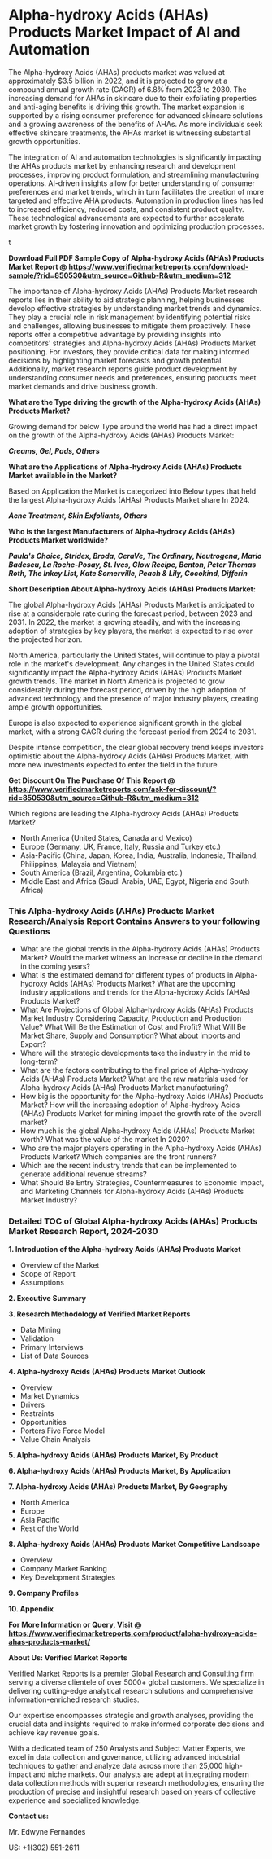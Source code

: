 <meta name="title" content="Global Alpha-hydroxy Acids (AHAs) Products Market Impact of AI and Automation"><meta name="description" content="The Alpha-hydroxy Acids (AHAs) products market was valued at approximately $3.5 billion in 2022, and it is projected to grow at a compound annual growth rate (CAGR) of"><meta name="title" content="Alpha-hydroxy Acids (AHAs) Products Market Size, Share, Scope, Trends, Growth, Opportunities, Analysis, Forecast"><h1>Alpha-hydroxy Acids (AHAs) Products Market Impact of AI and Automation</h1><p>The Alpha-hydroxy Acids (AHAs) products market was valued at approximately $3.5 billion in 2022, and it is projected to grow at a compound annual growth rate (CAGR) of 6.8% from 2023 to 2030. The increasing demand for AHAs in skincare due to their exfoliating properties and anti-aging benefits is driving this growth. The market expansion is supported by a rising consumer preference for advanced skincare solutions and a growing awareness of the benefits of AHAs. As more individuals seek effective skincare treatments, the AHAs market is witnessing substantial growth opportunities.</p><p>The integration of AI and automation technologies is significantly impacting the AHAs products market by enhancing research and development processes, improving product formulation, and streamlining manufacturing operations. AI-driven insights allow for better understanding of consumer preferences and market trends, which in turn facilitates the creation of more targeted and effective AHA products. Automation in production lines has led to increased efficiency, reduced costs, and consistent product quality. These technological advancements are expected to further accelerate market growth by fostering innovation and optimizing production processes.</p>t</p><p id="" class=""><strong>Download Full PDF Sample Copy of Alpha-hydroxy Acids (AHAs) Products Market Report @ <a href="https://www.verifiedmarketreports.com/download-sample/?rid=850530&utm_source=Github-R&utm_medium=312" target="_blank">https://www.verifiedmarketreports.com/download-sample/?rid=850530&utm_source=Github-R&utm_medium=312</a></strong></p><p>The importance of&nbsp;Alpha-hydroxy Acids (AHAs) Products Market research reports lies in their ability to aid strategic planning, helping businesses develop effective strategies by understanding market trends and dynamics. They play a crucial role in risk management by identifying potential risks and challenges, allowing businesses to mitigate them proactively. These reports offer a competitive advantage by providing insights into competitors' strategies and Alpha-hydroxy Acids (AHAs) Products Market positioning. For investors, they provide critical data for making informed decisions by highlighting market forecasts and growth potential. Additionally, market research reports guide product development by understanding consumer needs and preferences, ensuring products meet market demands and drive business growth.</p><p><strong>What are the&nbsp;Type driving the growth of the Alpha-hydroxy Acids (AHAs) Products Market?</strong></p><p id="" class="">Growing demand for below Type around the world has had a direct impact on the growth of the Alpha-hydroxy Acids (AHAs) Products Market:</p><em><strong>Creams, Gel, Pads, Others</strong></em></p><strong>What are the&nbsp;Applications&nbsp;of Alpha-hydroxy Acids (AHAs) Products Market available in the Market?</strong></p><p id="" class="">Based on Application the Market is categorized into Below types that held the largest Alpha-hydroxy Acids (AHAs) Products Market share In 2024.</p><em><strong>Acne Treatment, Skin Exfoliants, Others</strong></em></p><strong>Who is the largest Manufacturers of Alpha-hydroxy Acids (AHAs) Products Market worldwide?</strong></p><p><em><strong>Paula's Choice, Stridex, Broda, CeraVe, The Ordinary, Neutrogena, Mario Badescu, La Roche-Posay, St. Ives, Glow Recipe, Benton, Peter Thomas Roth, The Inkey List, Kate Somerville, Peach & Lily, Cocokind, Differin</strong></em></p><p id="" class=""><strong>Short Description About Alpha-hydroxy Acids (AHAs) Products Market:</strong></p><p>The global Alpha-hydroxy Acids (AHAs) Products Market is anticipated to rise at a considerable rate during the forecast period, between 2023 and 2031. In 2022, the market is growing steadily, and with the increasing adoption of strategies by key players, the market is expected to rise over the projected horizon.</p><p>North America, particularly the United States, will continue to play a pivotal role in the market's development. Any changes in the United States could significantly impact the Alpha-hydroxy Acids (AHAs) Products Market growth trends. The market in North America is projected to grow considerably during the forecast period, driven by the high adoption of advanced technology and the presence of major industry players, creating ample growth opportunities.</p><p>Europe is also expected to experience significant growth in the global market, with a strong CAGR during the forecast period from 2024 to 2031.</p><p>Despite intense competition, the clear global recovery trend keeps investors optimistic about the Alpha-hydroxy Acids (AHAs) Products Market, with more new investments expected to enter the field in the future.</p><p id="" class=""><strong>Get Discount On The Purchase Of This Report @ <a href="https://www.verifiedmarketreports.com/ask-for-discount/?rid=850530&utm_source=Github-R&utm_medium=312" target="_blank">https://www.verifiedmarketreports.com/ask-for-discount/?rid=850530&utm_source=Github-R&utm_medium=312</a></strong></p>Which regions are leading the Alpha-hydroxy Acids (AHAs) Products Market?</p><ul><li>North America (United States, Canada and Mexico)</li><li>Europe (Germany, UK, France, Italy, Russia and Turkey etc.)</li><li>Asia-Pacific (China, Japan, Korea, India, Australia, Indonesia, Thailand, Philippines, Malaysia and Vietnam)</li><li>South America (Brazil, Argentina, Columbia etc.)</li><li>Middle East and Africa (Saudi Arabia, UAE, Egypt, Nigeria and South Africa)</li></ul><h3 id="" class="">This Alpha-hydroxy Acids (AHAs) Products Market Research/Analysis Report Contains Answers to your following Questions</h3><ul><li>What are the global trends in the Alpha-hydroxy Acids (AHAs) Products Market? Would the market witness an increase or decline in the demand in the coming years?</li><li>What is the estimated demand for different types of products in Alpha-hydroxy Acids (AHAs) Products Market? What are the upcoming industry applications and trends for the Alpha-hydroxy Acids (AHAs) Products Market?</li><li>What Are Projections of Global Alpha-hydroxy Acids (AHAs) Products Market Industry Considering Capacity, Production and Production Value? What Will Be the Estimation of Cost and Profit? What Will Be Market Share, Supply and Consumption? What about imports and Export?</li><li>Where will the strategic developments take the industry in the mid to long-term?</li><li>What are the factors contributing to the final price of Alpha-hydroxy Acids (AHAs) Products Market? What are the raw materials used for Alpha-hydroxy Acids (AHAs) Products Market manufacturing?</li><li>How big is the opportunity for the Alpha-hydroxy Acids (AHAs) Products Market? How will the increasing adoption of Alpha-hydroxy Acids (AHAs) Products Market for mining impact the growth rate of the overall market?</li><li>How much is the global Alpha-hydroxy Acids (AHAs) Products Market worth? What was the value of the market In 2020?</li><li>Who are the major players operating in the Alpha-hydroxy Acids (AHAs) Products Market? Which companies are the front runners?</li><li>Which are the recent industry trends that can be implemented to generate additional revenue streams?</li><li>What Should Be Entry Strategies, Countermeasures to Economic Impact, and Marketing Channels for Alpha-hydroxy Acids (AHAs) Products Market Industry?</li></ul><h3 id="" class="">Detailed TOC of Global Alpha-hydroxy Acids (AHAs) Products Market Research Report, 2024-2030</h3><p id="" class=""><strong>1. Introduction of the Alpha-hydroxy Acids (AHAs) Products Market</strong></p><ul><li>Overview of the Market</li><li>Scope of Report</li><li>Assumptions</li></ul><p id="" class=""><strong>2. Executive Summary</strong></p><p id="" class=""><strong>3. Research Methodology of Verified Market Reports</strong></p><ul><li>Data Mining</li><li>Validation</li><li>Primary Interviews</li><li>List of Data Sources</li></ul><p id="" class=""><strong>4. Alpha-hydroxy Acids (AHAs) Products Market Outlook</strong></p><ul><li>Overview</li><li>Market Dynamics</li><li>Drivers</li><li>Restraints</li><li>Opportunities</li><li>Porters Five Force Model</li><li>Value Chain Analysis</li></ul><p id="" class=""><strong>5. Alpha-hydroxy Acids (AHAs) Products Market, By Product</strong></p><p id="" class=""><strong>6. Alpha-hydroxy Acids (AHAs) Products Market, By Application</strong></p><p id="" class=""><strong>7. Alpha-hydroxy Acids (AHAs) Products Market, By Geography</strong></p><ul><li>North America</li><li>Europe</li><li>Asia Pacific</li><li>Rest of the World</li></ul><p id="" class=""><strong>8. Alpha-hydroxy Acids (AHAs) Products Market Competitive Landscape</strong></p><ul><li>Overview</li><li>Company Market Ranking</li><li>Key Development Strategies</li></ul><p id="" class=""><strong>9. Company Profiles</strong></p><p id="" class=""><strong>10. Appendix</strong></p><p id="" class=""><strong>For More Information or Query, Visit @ <a href="https://www.verifiedmarketreports.com/product/alpha-hydroxy-acids-ahas-products-market/" target="_blank">https://www.verifiedmarketreports.com/product/alpha-hydroxy-acids-ahas-products-market/</a></strong></p><p id="" class=""><strong>About Us: Verified Market Reports</strong></p><p id="" class="">Verified Market Reports is a premier Global Research and Consulting firm serving a diverse clientele of over 5000+ global customers. We specialize in delivering cutting-edge analytical research solutions and comprehensive information-enriched research studies.</p><p id="" class="">Our expertise encompasses strategic and growth analyses, providing the crucial data and insights required to make informed corporate decisions and achieve key revenue goals.</p><p id="" class="">With a dedicated team of 250 Analysts and Subject Matter Experts, we excel in data collection and governance, utilizing advanced industrial techniques to gather and analyze data across more than 25,000 high-impact and niche markets. Our analysts are adept at integrating modern data collection methods with superior research methodologies, ensuring the production of precise and insightful research based on years of collective experience and specialized knowledge.</p><p id="" class=""><strong>Contact us:</strong></p><p id="" class="">Mr. Edwyne Fernandes</p><p id="" class="">US: +1(302) 551-2611</p>